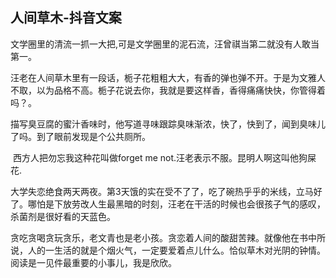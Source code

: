 ## 人间草木-抖音文案

​	文学圈里的清流一抓一大把,可是文学圈里的泥石流，汪曾祺当第二就没有人敢当第一。

​	汪老在人间草木里有一段话，栀子花粗粗大大，有香的弹也弹不开。于是为文雅人不取，以为品格不高。栀子花说去你，我就是要这样香，香得痛痛快快，你管得着吗？。

​	描写臭豆腐的蜜汁香味时，他写道寻味跟踪臭味渐浓，快了，快到了，闻到臭味儿了吗。到了眼前发现是个公共厕所。

​	西方人把勿忘我这种花叫做forget me not.汪老表示不服。昆明人啊这叫他狗屎花.

​	大学失恋绝食两天两夜。第3天饿的实在受不了了，吃了碗热乎乎的米线，立马好了。哪怕是下放劳改人生最黑暗的时刻，汪老在干活的时候也会很孩子气的感叹，杀菌剂是很好看的天蓝色。

​	贪吃贪喝贪玩贪乐，老文青也是老小孩。贪恋着人间的酸甜苦辣。就像他在书中所说，人的一生活的就是个烟火气，一定要爱着点儿什么。恰似草木对光阴的钟情。阅读是一见件最重要的小事儿，我是欣欣。
